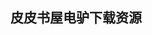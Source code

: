 ## 皮皮书屋电驴下载资源 

[MCTS_ Microsoft Exchange Server 2007 Configuration Study Guide_ Exam 70-236, 2nd Edition.pdf]: (ed2k://|file|MCTS_%20Microsoft%20Exchange%20Server%202007%20Configuration%20Study%20Guide_%20Exam%2070-236%2C%202nd%20Edition.pdf|17452564|3bf881d3da02650ce666f95797e10794|h=asubmipgyhwx4joey7hmvw3hmx6ibegg|/)

[Adobe Flash Professional CS5 Classroom in a Book.pdf]: (ed2k://|file|Adobe%20Flash%20Professional%20CS5%20Classroom%20in%20a%20Book.pdf|27671466|0cd43d0bf9026d329efe56c487245d31|h=4ub4b6caspg5we7b3jugetafhsckaggb|/)

[iPad Application Development For Dummies, 2 edition.pdf]: (ed2k://|file|iPad%20Application%20Development%20For%20Dummies%2C%202%20edition.pdf|17688718|19b22c36fec6b219dee5fcea7149a837|h=zckkbjmsfivnxpaipowzxqtlmszpbom6|/)

[Professional C# 2008.pdf]: (ed2k://|file|Professional%20C%23%202008.pdf|22685025|b05b1fa37c1eabf9755f54d0014e067b|h=ms7gluvefjufsmbcxqmbvhj7bhwmxkie|/)

[Introduction to Linear Algebra 4th edition.pdf]: (ed2k://|file|Introduction%20to%20Linear%20Algebra%204th%20edition.pdf|35947968|34ba012ed1019136676d5597b470027a|h=j5hs2g4ccuhv252hd3mt34ywvbejn4u7|/)

[Cisco IOS Access Lists.pdf]: (ed2k://|file|Cisco%20IOS%20Access%20Lists.pdf|1459574|1710e6351573ba1d924e325ff0fbb497|h=zexqbgeqmfe6aktslbqg5ibyxwb4ugzi|/)

[Android User Interface Development.pdf]: (ed2k://|file|Android%20User%20Interface%20Development.pdf|4290268|97751fe45389e49995e997f71408b2e5|h=jznrl4vob4sxbrl5jbyoxfhritzg6hkr|/)

[PostgreSQL 9.0 High Performance.pdf]: (ed2k://|file|PostgreSQL%209.0%20High%20Performance.pdf|2729829|c75fd12ad1ceb9b6428778ee612aec51|h=wzcjubcddpyshevk4qyvaog5vfdrj5hx|/)

[Metaheuristics.pdf]: (ed2k://|file|Metaheuristics.pdf|7017826|e1ca7f9a6070f4070a7b82d29f009ea4|h=zen2uvh5ljdfptw3rzdwu457takfgrpv|/)

[Microsoft Visual Basic 2013 Step by Step.pdf]: (ed2k://|file|Microsoft%20Visual%20Basic%202013%20Step%20by%20Step.pdf|30971878|c83208d391d7667f2f0aafc90c0a44a2|h=g7g3ib5o22jymh7ezwe3p7tyspdknuk7|/)

[Java 2 Bible Enterprise Edition.pdf]: (ed2k://|file|Java%202%20Bible%20Enterprise%20Edition.pdf|3314031|9c41cb54967886be5b493861be892e1f|h=35gojn4gunz72oluhna3hn4ci3otbbif|/)

[Beginning Android 3.pdf]: (ed2k://|file|Beginning%20Android%203.pdf|20433342|bfa61f6ca559f01da1fdeea1a0d00aa7|h=4zkr2mbdsokaaxjbmk5xykbmlndc4xvv|/)

[Debugging Applications.chm]: (ed2k://|file|Debugging%20Applications.chm|1740143|b9350dc5b7570ba590487b09bdd85d1b|h=i7tlgvjqedmkzrr4v5bvkn2et3zyvzoi|/)

[sendmail Cookbook (PDF).pdf]: (ed2k://|file|sendmail%20Cookbook%20%28PDF%29.pdf|3947585|fd3e29a4d4b973bc40d34aa405c05e59|h=tm5m75rig3zqzkfsxu3wlauxovyyh2zs|/)

[PHP 5 Advanced_ Visual QuickPro Guide.pdf]: (ed2k://|file|PHP%205%20Advanced_%20Visual%20QuickPro%20Guide.pdf|11312490|c8588972df06e1587b5e9f7a770ba048|h=rpwm3hit32r4zngoqzmrfaqadwdpf3w6|/)

[Agile Project Management_ Creating Innovative Products, 2nd Edition.chm]: (ed2k://|file|Agile%20Project%20Management_%20Creating%20Innovative%20Products%2C%202nd%20Edition.chm|6076161|9ebbe3c24823e3ae76ea22d547a6718b|h=nbrtcpysyy7n3bzuf3dhcf6bywfkgehz|/)

[REBOL Essentials.pdf]: (ed2k://|file|REBOL%20Essentials.pdf|767500|725d6c620b79118dc1fb78ecfdf83232|h=36b4ylli7edcuwegef55oiswqyn34lze|/)

[The LaTeX Companion (2nd Edition).pdf]: (ed2k://|file|The%20LaTeX%20Companion%20%282nd%20Edition%29.pdf|9576981|6e7e102761e723b7d8a12a9e9b6619ed|h=hckzxbzkenpjl5risjty6zo5viujrklf|/)

[MCTS Self-Paced Training Kit (Exams 70-648 & 70-649)_ Transitioning Your MCSA_MCSE to Windows Server® 2008.pdf]: (ed2k://|file|MCTS%20Self-Paced%20Training%20Kit%20%28Exams%2070-648%20%26%2070-649%29_%20Transitioning%20Your%20MCSA_MCSE%20to%20Windows%20Server%C2%AE%202008.pdf|16839623|254f80750178ca8046176de7e1ddeb3c|h=amd43uizkauessonwmhcwi6olxkempvc|/)

[Introducing Windows Server® 2008.chm]: (ed2k://|file|Introducing%20Windows%20Server%C2%AE%202008.chm|14325304|b3decbfcf10b7a69d377e186f9245800|h=md5lehd5ywx5v5xk5z3exvwtzbrryzuf|/)

[Pro SharePoint 2013 Administration 2nd Edition.pdf]: (ed2k://|file|Pro%20SharePoint%202013%20Administration%202nd%20Edition.pdf|22779397|60040b98f3593acb51ee21359c6e912a|h=bpojlepxdjxbhk7uooj5brbva3sq4nlq|/)

[Applied Mathematics for Database Professionals.pdf]: (ed2k://|file|Applied%20Mathematics%20for%20Database%20Professionals.pdf|2951201|aba700c0ed7e2b0e3887de69ac871631|h=ly3gyayeafpbx2zaxhgsy2mxzfwl6om2|/)

[Structured Computer Organization 6th Edition.pdf]: (ed2k://|file|Structured%20Computer%20Organization%206th%20Edition.pdf|6136343|0ad2ab716e9ea77367a6fe028a989359|h=6vbaidhhgdg3p6hozmfxfveuejaiihsl|/)

[iPhone Game Development.pdf]: (ed2k://|file|iPhone%20Game%20Development.pdf|4965178|279cb3f036e4ab91b4ec96ac460a8dcb|h=x36k42cs4wusy7uu3zshhp6fjoacsu6e|/)

[Sets, Logic and Maths for Computing.pdf]: (ed2k://|file|Sets%2C%20Logic%20and%20Maths%20for%20Computing.pdf|3041740|c75c97fa6c231487be5c15290bf75d58|h=melfusiifzpn734damjlhp6oey6yr36s|/)

[Distributed Systems-principles and paradigms.pdf]: (ed2k://|file|Distributed%20Systems-principles%20and%20paradigms.pdf|23511600|526cb20838e7d5c42a0a5a88099e7529|h=akhnbufp67ocrttbnafjdbsnm4baw7zm|/)

[高效程序员的45个习惯：敏捷开发修炼之道.pdf]: (ed2k://|file|%E9%AB%98%E6%95%88%E7%A8%8B%E5%BA%8F%E5%91%98%E7%9A%8445%E4%B8%AA%E4%B9%A0%E6%83%AF%EF%BC%9A%E6%95%8F%E6%8D%B7%E5%BC%80%E5%8F%91%E4%BF%AE%E7%82%BC%E4%B9%8B%E9%81%93.pdf|17754562|300cc53237d0bf0b2c9113b89529e0d6|h=mdspapxexo7glbclrrqd5ssvmzytflym|/)

[Java CAPS Basics_ Implementing Common EAI Patterns.pdf]: (ed2k://|file|Java%20CAPS%20Basics_%20Implementing%20Common%20EAI%20Patterns.pdf|14606113|35c892ff1e2d343b9dba81d49b0e16b7|h=wakitpbfjru3q6uqsmzfcwwolpsulwvj|/)

[Introduction to Computer Security.chm]: (ed2k://|file|Introduction%20to%20Computer%20Security.chm|2903675|995666009b6b19f7ef7908f2f9058b82|h=75ytxnqklumiffve5w7swznaqgebuyht|/)

[SharePoint 2007 and Office Development Expert Solutions.pdf]: (ed2k://|file|SharePoint%202007%20and%20Office%20Development%20Expert%20Solutions.pdf|12300459|86117c00e6eaa3574d3143701eae70dd|h=vcsu22ymyg47yq2m4yuydkkxp654brec|/)

[PHPList 2 E-mail Campaign Manager.pdf]: (ed2k://|file|PHPList%202%20E-mail%20Campaign%20Manager.pdf|18957782|19c6a0c36a3f208258dd59addeb3cc15|h=53mrnooqr2ir5zzd4lh54nfj62r3iaq6|/)

[Matrix Algorithms.pdf]: (ed2k://|file|Matrix%20Algorithms.pdf|23536536|da60eb7dffc189ff241b026895821663|h=wnshx7ot6h6nkafsnaohlkwcbsqfrivi|/)

[TeX by Topic.pdf]: (ed2k://|file|TeX%20by%20Topic.pdf|1575799|647a0125b1c17af12837713ce36a5224|h=3ysr2omgezq3uqmmygtmvylgagshsriy|/)

[深入linux内核架构.pdf]: (ed2k://|file|%E6%B7%B1%E5%85%A5linux%E5%86%85%E6%A0%B8%E6%9E%B6%E6%9E%84.pdf|8199751|9fef307fb8053e7e76d8ad57e79d4f9b|h=u6vhadobxstxgjk6hk2draistetfstjp|/)

[Adobe Photoshop Lightroom 3 Book for Digital Photographers.pdf]: (ed2k://|file|Adobe%20Photoshop%20Lightroom%203%20Book%20for%20Digital%20Photographers.pdf|28948687|fda6d4ef83308af8ad7817a0c332973c|h=rpr2rfcmr4moqdjh77iwmuaciaglukdi|/)

[Smart Home Automation with Linux and Raspberry Pi, 2edition.pdf]: (ed2k://|file|Smart%20Home%20Automation%20with%20Linux%20and%20Raspberry%20Pi%2C%202edition.pdf|7388574|115473c9762ed9c4755aaf28208ee8ba|h=hjvzbh7rkqumsmou4o4pnzmlmeeulyqi|/)

[Beginning OpenVPN.pdf]: (ed2k://|file|Beginning%20OpenVPN.pdf|10018504|e90246f465e5363d9b124a733bc51917|h=3o4jx2ygw3cquuzduusthojaqqfx2bc6|/)

[Facebook_ The Missing Manual, Second Edition.pdf]: (ed2k://|file|Facebook_%20The%20Missing%20Manual%2C%20Second%20Edition.pdf|8235901|d9a01a0be9c6b9717230d306aa3706ba|h=n4bxrifnss2gpla6uymoqfbj2xnuk65o|/)

[女人的起源.pdf]: (ed2k://|file|%E5%A5%B3%E4%BA%BA%E7%9A%84%E8%B5%B7%E6%BA%90.pdf|7714131|4868bba82dc7c69a6e02ffb744880492|h=bjeakt7mq7qto2km43nzecuhi4inkkbz|/)

[Perfect Phrases for Customer Service, 2nd Edition.pdf]: (ed2k://|file|Perfect%20Phrases%20for%20Customer%20Service%2C%202nd%20Edition.pdf|1106203|566fe31a0d5194bc897b016e9c95daf3|h=nkwulvk2ndwqjwvu6fvmtqyd4z6y6lzh|/)

[Beginning 3D Game Development with Unity 4.pdf]: (ed2k://|file|Beginning%203D%20Game%20Development%20with%20Unity%204.pdf|32542321|112e7f0a23f7652e1640204e33aca4ef|h=xpgv6bg7k4nteozngl5kaabvrsfcyjt3|/)

[C++语言的设计与演化.pdf]: (ed2k://|file|C%2B%2B%E8%AF%AD%E8%A8%80%E7%9A%84%E8%AE%BE%E8%AE%A1%E4%B8%8E%E6%BC%94%E5%8C%96.pdf|15415197|c6d37522fca7868dd8bb23d3c094737b|h=imzw7zwusmnwtcowtknrqqkrc2bmzwwx|/)

[趣味程序导学-JavaScript.pdf]: (ed2k://|file|%E8%B6%A3%E5%91%B3%E7%A8%8B%E5%BA%8F%E5%AF%BC%E5%AD%A6-JavaScript.pdf|8706602|d20b579967f32b79cfa9d1d84c0e6558|h=sckuqlwooa7u7ycihpbrbrtcjilj25po|/)

[The power of now.pdf]: (ed2k://|file|The%20power%20of%20now.pdf|1023177|d1c0332c5421ee5bf6ff238f0cef4e30|h=gl4enskl5nv3tebn7sfau3ugiu3atgai|/)

[Adobe AIR Bible.pdf]: (ed2k://|file|Adobe%20AIR%20Bible.pdf|11257906|02163fcc8aca0ab3426dd6ba77a48483|h=5lngmsulhl2h7wabpdu4p5cowdxpffzb|/)

[程序员的职业素养.pdf]: (ed2k://|file|%E7%A8%8B%E5%BA%8F%E5%91%98%E7%9A%84%E8%81%8C%E4%B8%9A%E7%B4%A0%E5%85%BB.pdf|24597989|0e78389da7c70de71bfd788467268bd8|h=wp43qb2ueu6hob5gons4enu2nh32zpph|/)

[The Oracle Hacker’s Handbook_ Hacking and Defending Oracle.chm]: (ed2k://|file|The%20Oracle%20Hacker%E2%80%99s%20Handbook_%20Hacking%20and%20Defending%20Oracle.chm|496094|90be83765727a3ba733f446f6f1626cc|h=wqmdmibqy33mxpdx6vrdpiykdvnypzqt|/)

[WordPress 3 Site Blueprints.pdf]: (ed2k://|file|WordPress%203%20Site%20Blueprints.pdf|4602249|711e416baa3a619166a6c4f277803e1c|h=yxsthysyvz7yigneokpngvuo7q66d2ic|/)

[Information Security Management Handbook, Sixth Edition, Volume 2.pdf]: (ed2k://|file|Information%20Security%20Management%20Handbook%2C%20Sixth%20Edition%2C%20Volume%202.pdf|8222325|db348f87bd2947be777e308da5bbca55|h=hw37iupcd5tyutsytwwwnudnjxxenikx|/)

[Domain-Specific Development with Visual Studio DSL Tools.pdf]: (ed2k://|file|Domain-Specific%20Development%20with%20Visual%20Studio%20DSL%20Tools.pdf|8023145|ec093d8e4272b8b19517a132f25d75ba|h=22hde4zjfusfljr3w4y6qr3qrop4hlhy|/)

[Beginning SharePoint 2010 Development.pdf]: (ed2k://|file|Beginning%20SharePoint%202010%20Development.pdf|27731190|7763263ecc854b03b6d5fbd91cf4b7b7|h=b3zu3lxo3j6dq67h4ej4z53hshs5jvpo|/)

[Microsoft Exchange Server 2013 PowerShell Cookbook, Second Edition (epub版).pdf]: (ed2k://|file|Microsoft%20Exchange%20Server%202013%20PowerShell%20Cookbook%2C%20Second%20Edition%20%28epub%E7%89%88%29.pdf|13196208|aac6ecc7c99f3c1684c061efb00d442d|h=i5z3oh5vczebgn4oj2x75qhqkundlp7y|/)

[Next-Generation Firewalls FOR DUMMIES.pdf]: (ed2k://|file|Next-Generation%20Firewalls%20FOR%20DUMMIES.pdf|3211471|38db04114da29c1964eb0b9bcc205a81|h=7yqovtvkmlg3kwvy47pgrg5mw7pg6aci|/)

[.Build.Gamified.Websites.with.PHP.and.jQuery.pdf]: (ed2k://|file|.Build.Gamified.Websites.with.PHP.and.jQuery.pdf|3165250|abe12287766765aad81420816345b22d|h=cmkkoi5kg6eg2otieer7fkicuvjfgfjs|/)

[Azure in Action.pdf]: (ed2k://|file|Azure%20in%20Action.pdf|31772929|174d083c457b0f25ecf77272fd74d9b9|h=ii2gfapqlo7u6vyva7pbu2vkiywkj5dp|/)

[大数据时代.pdf]: (ed2k://|file|%E5%A4%A7%E6%95%B0%E6%8D%AE%E6%97%B6%E4%BB%A3.pdf|2656530|65b2956e532feacb8525ce57631b03ff|h=bq6ahqpho4cukkjzgqrkjwze2fm7xvff|/)

[Postfix_ The Definitive Guide.chm]: (ed2k://|file|Postfix_%20The%20Definitive%20Guide.chm|632746|305479f0cb49c272b57f496eebeada7d|h=bv4xfxcnshxgzkb72mz3lzldvmvl72vb|/)

[Digital Portrait Photography For Dummies.pdf]: (ed2k://|file|Digital%20Portrait%20Photography%20For%20Dummies.pdf|18840076|2746e5368e2bd5d6de44f72166e7f3e8|h=pmb6droumvqmtdv46bbvfrnh6gtus36v|/)

[深入浅出HTML与CSS、XHTML(中文版).pdf]: (ed2k://|file|%E6%B7%B1%E5%85%A5%E6%B5%85%E5%87%BAHTML%E4%B8%8ECSS%E3%80%81XHTML%28%E4%B8%AD%E6%96%87%E7%89%88%29.pdf|10511363|6607bbacf05f0871711c16a124313fc5|h=dmzeoph3wkqcbr6iybxe5bmoe5hm5mkk|/)

[Beginning Ubuntu Linux, Second Edition.pdf]: (ed2k://|file|Beginning%20Ubuntu%20Linux%2C%20Second%20Edition.pdf|25428884|f64f3173245cbbf15e5b6669c6f2e7bf|h=2i7w4nklirnyv6ul3mnj5qidp3c5azdj|/)

[MySQL Administrator’s Guide and Language Reference (2nd Edition).chm]: (ed2k://|file|MySQL%20Administrator%E2%80%99s%20Guide%20and%20Language%20Reference%20%282nd%20Edition%29.chm|1784316|d12944790c20c8c25825715d0386bbf8|h=c5ym2qmencyjn2v2e57dz3phkyxkydeq|/)

[Web Design and Marketing Solutions for Business Websites.pdf]: (ed2k://|file|Web%20Design%20and%20Marketing%20Solutions%20for%20Business%20Websites.pdf|11778323|abda881f0d3b066413144699682a0ea2|h=7kei6xa2glcvkwlapx4rfb5z3d32a3jj|/)

[IntelliJ IDEA in Action.pdf]: (ed2k://|file|IntelliJ%20IDEA%20in%20Action.pdf|11665881|a277570cad7ba79df980504a84757150|h=5oqwyspzvts7uwirtcupn7bbcnqtdbul|/)

[Microsoft Dynamics CRM 2011 Administration Bible.pdf]: (ed2k://|file|Microsoft%20Dynamics%20CRM%202011%20Administration%20Bible.pdf|12607353|a21feb7cefa15e0cb38f6fc393652a6d|h=3yzix7fxwhhmk7p6fjbqklpfps6nowel|/)

[Alfresco 3 Web Services.pdf]: (ed2k://|file|Alfresco%203%20Web%20Services.pdf|8292588|be97209be519b14245479656bb9c560e|h=hsbnuqisqhwmwqqtuncrujft5oyrmo5l|/)

[java加密与解密艺术–完整版.pdf]: (ed2k://|file|java%E5%8A%A0%E5%AF%86%E4%B8%8E%E8%A7%A3%E5%AF%86%E8%89%BA%E6%9C%AF%E2%80%93%E5%AE%8C%E6%95%B4%E7%89%88.pdf|45811904|14424ba0cab3844db957c13fa70f04ce|h=6hejxuecsblb66n6bgeyays2gu5zrpdw|/)

[An Introduction to Programming in Go.pdf]: (ed2k://|file|An%20Introduction%20to%20Programming%20in%20Go.pdf|2893557|b75b3f33af368c565c3a8c77179e1b4c|h=i2ddqevahbzoxhu5iofig6wspmpp4im5|/)

[数据库系统概念.pdf]: (ed2k://|file|%E6%95%B0%E6%8D%AE%E5%BA%93%E7%B3%BB%E7%BB%9F%E6%A6%82%E5%BF%B5.pdf|16134571|99e906ce5282722fcebfe483ef7e1fd0|h=obslhdsycqfwqqq6ieqgg5oqwhxvexnx|/)

[Discrete Mathematics Using a Computer.pdf]: (ed2k://|file|Discrete%20Mathematics%20Using%20a%20Computer.pdf|3497478|13be9b0f3b7eb778f64b0c94f291d4e1|h=fgc2sf7trxilvmd3syg2akgas2mt4emx|/)

[Postfix 权威指南.pdf]: (ed2k://|file|Postfix%20%E6%9D%83%E5%A8%81%E6%8C%87%E5%8D%97.pdf|11573346|9ce74ea1b296790d50ba865502aab166|h=svjufeddy4jxu6dksqmqqbhk2wv6ywvd|/)

[jsp应用开发详解(第三版).pdf]: (ed2k://|file|jsp%E5%BA%94%E7%94%A8%E5%BC%80%E5%8F%91%E8%AF%A6%E8%A7%A3%28%E7%AC%AC%E4%B8%89%E7%89%88%29.pdf|45885001|456d780a3ca675ef4a0ab1661f4d163a|h=5bwi6yfarmz4y63g5fgjl6akpiimze4o|/)

[Data-Intensive Computing.pdf]: (ed2k://|file|Data-Intensive%20Computing.pdf|6752614|18f609e541e52cdd9df5a3a643fdcb7a|h=m33yev27khhqqrhqcsa7tpqky6heyxhy|/)

[Building Spring 2 Enterprise Applications.pdf]: (ed2k://|file|Building%20Spring%202%20Enterprise%20Applications.pdf|2925244|e681d5daedf9b759b3e3685aa87e5519|h=l2457y7mulj5vpgkosv2mp72ntecyivf|/)

[Microsoft SQL Azure Enterprise Application Development.pdf]: (ed2k://|file|Microsoft%20SQL%20Azure%20Enterprise%20Application%20Development.pdf|15567053|f9533494a1abb64e933a144980967699|h=xld72wigpn33pm5zqusmkeano3rlafft|/)

[Mathematical Aspects of Logic Programming Semantics.pdf]: (ed2k://|file|Mathematical%20Aspects%20of%20Logic%20Programming%20Semantics.pdf|5190284|a8bb1aefd227b10612f736d00b388672|h=zpz5jvefplnxplplqsw65tr7b64bzg4d|/)

[Head First Python（中文版）.pdf]: (ed2k://|file|Head%20First%20Python%EF%BC%88%E4%B8%AD%E6%96%87%E7%89%88%EF%BC%89.pdf|40915991|a6ac916748d8441286c9c53605ea8fd1|h=5chb6duuvafjeepmhol3mhowxrinl3zf|/)

[Alfresco 3 Web Content Management.pdf]: (ed2k://|file|Alfresco%203%20Web%20Content%20Management.pdf|16076161|c5875c1fa994586fa6a3041c65bb5124|h=vzucmaahr3u34vd4py5zobdws5zwvq6u|/)

[Alfresco 3 Records Management.pdf]: (ed2k://|file|Alfresco%203%20Records%20Management.pdf|15353101|c11a5f7eb23dff7a62dc2f961442a04d|h=x6bjnfhsdy333fv5wql6coyfnd6nuukv|/)

[《深入浅出MFC》简体版第二版.pdf]: (ed2k://|file|%E3%80%8A%E6%B7%B1%E5%85%A5%E6%B5%85%E5%87%BAMFC%E3%80%8B%E7%AE%80%E4%BD%93%E7%89%88%E7%AC%AC%E4%BA%8C%E7%89%88.pdf|40689684|fe062a568e22b016e012131370c0d2fa|h=7j5rztlruz5en6hpkelutwxq7age526q|/)

[Code Complete, Second Edition（PDF）.pdf]: (ed2k://|file|Code%20Complete%2C%20Second%20Edition%EF%BC%88PDF%EF%BC%89.pdf|9017084|788431aa1c03f4b2fa4b131c7e0d9a58|h=caijxn3www3r5oe4j4nruq4e64fhdszj|/)

